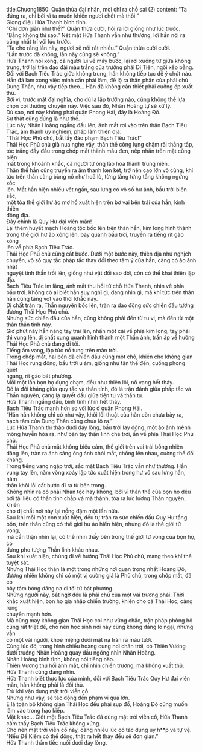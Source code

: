 title:Chương1850: Quận thừa đại nhân, mời chỉ ra chỗ sai (2)
content:
“Ta đứng ra, chỉ bởi vì ta muốn khiến ngươi chết mà thôi.”<br>Giọng điệu Hứa Thanh bình tĩnh.<br>“Chỉ đơn giản như thế?” Quận thừa cười, hỏi ra lời giống như lúc trước.<br>“Bằng không thì sao.” Nét mặt Hứa Thanh vẫn như thường, lời hắn nói ra<br>cũng nhất trí với lúc trước.<br>“Ta cho rằng lần này, ngươi sẽ nói rất nhiều.” Quận thừa cười cười.<br>“Lần trước đã không, lần này cũng sẽ không.”<br>Hứa Thanh nói xong, cả người lui về mấy bước, lại rơi xuống từ giữa không<br>trung, trở lại trên đạo đài màu trắng của trường phái Dị Tiên, ngồi xếp bằng.<br>Đối với Bạch Tiêu Trác giữa không trung, hắn không tiếp tục để ý chút nào.<br>Hắn đã làm xong việc mình cần phải làm, để lộ ra thân phận của phái chủ<br>Dung Thần, như vậy tiếp theo... Hắn đã không cần thiết phải cưỡng ép xuất<br>thủ.<br>Bởi vì, trước mặt đại nghĩa, cho dù là lập trường nào, cũng không thể lựa<br>chọn coi thường chuyện này. Việc sau đó, Nhân Hoàng tự sẽ xử lý.<br>Dù sao, nơi này không phải quận Phong Hải, đây là Hoàng Đô.<br>Sự thật cũng đúng là như thế.<br>Lúc này Nhân Hoàng ngẩng đầu lên, ánh mắt rơi vào trên thân Bạch Tiêu<br>Trác, âm thanh uy nghiêm, pháp lâm thiên địa.<br>“Thái Học Phủ chủ, bắt lấy đào phạm Bạch Tiêu Trác!”<br>Thái Học Phủ chủ già nua nghe vậy, thân thể còng lưng chậm rãi thẳng tắp,<br>tóc trắng đầy đầu trong chớp mắt thành màu đen, nếp nhăn trên mặt cũng biến<br>mất trong khoảnh khắc, cả người từ ông lão hóa thành trung niên.<br>Thân thể hắn cũng truyền ra âm thanh ken két, trở nên cao lớn vô cùng, khí<br>tức trên thân càng bùng nổ như hoả lò, từng tầng từng tầng không ngừng xốc<br>lên. Mắt hắn hiện nhiều vết ngấn, sau lưng có vô số hư ảnh, bầu trời biến sắc,<br>một tòa thế giới hư ảo mơ hồ xuất hiện trên bờ vai bên trái của hắn, kinh thiên<br>động địa.<br>Đây chính là Quy Hư đại viên mãn!<br>Lại thêm huyết mạch Hoàng tộc bốc lên trên thân hắn, kim long hình thành<br>trong thế giới hư ảo xông lên, bay quanh bầu trời, truyền ra tiếng rít gào xông<br>lên về phía Bạch Tiêu Trác.<br>Thái Học Phủ chủ cũng cất bước. Dưới một bước này, thiên địa như nghịch<br>chuyển, vô số quy tắc pháp tắc thay đổi theo tâm ý của hắn, càng có ảo ảnh nhật<br>nguyệt tinh thần trồi lên, giống như vật đổi sao dời, còn có thể khai thiên lập<br>địa.<br>Bạch Tiêu Trác im lặng, ánh mắt thu hồi từ chỗ Hứa Thanh, nhìn về phía<br>bầu trời. Không có ai biết hắn suy nghĩ gì, đang nhìn gì, mà khí tức trên thân<br>hắn cũng tăng vọt vào thời khắc này.<br>Dị chất tràn ra, Thần nguyên bốc lên, tràn ra dao động sức chiến đấu tương<br>đương Thái Học Phủ chủ.<br>Nhưng sức chiến đấu của hắn, cũng không phải đến từ tu vi, mà đến từ một<br>thân thần tính này.<br>Giờ phút này hắn nâng tay trái lên, nhấn một cái về phía kim long, tay phải<br>thì vung lên, dị chất xung quanh hình thành một Thần ảnh, trấn áp về hướng<br>Thái Học Phủ chủ đang đi tới.<br>Tiếng ầm vang, lập tức nổ tung trên màn trời.<br>Trong chớp mắt, hai bên đã chiến đấu cùng một chỗ, khiến cho không gian<br>Thái Học rung động, bầu trời u ám, giống như tận thế đến, cuồng phong quét<br>ngang, rít gào bát phương.<br>Mỗi một lần bọn họ đụng chạm, đều như thiên lôi, nổ vang hết thảy.<br>Đó là đối kháng giữa quy tắc và thần tính, đó là trận đánh giữa pháp tắc và<br>Thần nguyên, càng là quyết đấu giữa tiên tu và thần tu.<br>Hứa Thanh ngẩng đầu, bình tĩnh nhìn hết thảy.<br>Bạch Tiêu Trác mạnh hơn so với lúc ở quận Phong Hải.<br>“Hắn hẳn không chỉ có như vậy, khôi lỗi thuật của hắn còn chưa bày ra,<br>hạch tâm của Dung Thần cũng chưa lộ ra.”<br>Lúc Hứa Thanh thì thào dưới đáy lòng, bầu trời lay động, một ảo ảnh mênh<br>mông huyễn hóa ra, như bàn tay thần linh che trời, ấn về phía Thái Học Phủ<br>chủ.<br>Thái Học Phủ chủ mặt không biểu cảm, thế giới trên vai trái bỗng nhiên<br>dâng lên, tràn ra ánh sáng óng ánh chói mắt, chồng lên nhau, cường thế đối<br>kháng.<br>Trong tiếng vang ngập trời, sắc mặt Bạch Tiêu Trác vẫn như thường. Hắn<br>vung tay lên, năm vòng xoáy lập tức xuất hiện trong hư vô sau lưng hắn, năm<br>thân khôi lỗi cất bước đi ra từ bên trong.<br>Không nhìn ra có phải Nhân tộc hay không, bởi vì thân thể của bọn họ đều<br>bởi tài liệu có thần tính chắp vá mà thành, tỏa ra lực lượng Thần nguyên, khiến<br>cho dị chất nơi này lại nồng đậm một lần nữa.<br>Sau khi mỗi một con xuất hiện, đều tự tràn ra sức chiến đấu Quy Hư tầng<br>bốn, trên thân cũng có thế giới hư ảo hiển hiện, nhưng đó là thế giới tử vong,<br>mà cẩn thận nhìn lại, có thể nhìn thấy bên trong thế giới tử vong của bọn họ, có<br>dựng pho tượng Thần linh khác nhau.<br>Sau khi xuất hiện, chúng đi về hướng Thái Học Phủ chủ, mang theo khí thế<br>tuyệt sát.<br>Nhưng Thái Học thân là một trong những nơi quan trọng nhất Hoàng Đô,<br>đương nhiên không chỉ có một vị cường giả là Phủ chủ, trong chớp mắt, đã có<br>bảy tám bóng dáng na di tới từ bát phương.<br>Những người này, bất ngờ đều là phái chủ của một vài trường phái. Thời<br>khắc xuất hiện, bọn họ gia nhập chiến trường, khiến cho cả Thái Học, càng rung<br>chuyển mạnh hơn.<br>Mà cũng may không gian Thái Học coi như vững chắc, trận pháp phòng hộ<br>cũng rất triệt để, cho nên học sinh nơi này cũng không đáng lo ngại, nhưng vẫn<br>có một vài người, khóe miệng dưới mặt nạ tràn ra máu tươi.<br>Cùng lúc đó, trong hình chiếu hoàng cung nơi chân trời, có Thiên Vương<br>dưới trướng Nhân Hoàng quay đầu ngóng nhìn Nhân Hoàng.<br>Nhân Hoàng bình tĩnh, không nói tiếng nào.<br>Thiên Vương thu hồi ánh mắt, chỉ nhìn chiến trường, mà không xuất thủ.<br>Hứa Thanh cũng đang nhìn.<br>Hứa Thanh biết thực lực của mình, đối với Bạch Tiêu Trác Quy Hư đại viên<br>mãn, hắn không phải là đối thủ.<br>Trừ khi vận dụng mặt trời viễn cổ.<br>Nhưng như vậy, sẽ tác động đến phạm vi quá lớn.<br>E là toàn bộ không gian Thái Học đều phải sụp đổ, Hoàng Đô cũng muốn<br>lâm vào trong hạo kiếp.<br>Mặt khác... Giết một Bạch Tiêu Trác đã dùng mặt trời viễn cổ, Hứa Thanh<br>cảm thấy Bạch Tiêu Trác không xứng.<br>Cho nên mặt trời viễn cổ này, càng nhiều lúc có tác dụng uy h**p và tự vệ.<br>“Nếu Đế Kiếm có thể động, thật ra hết thảy đều sẽ đơn giản.”<br>Hứa Thanh thầm tiếc nuối dưới đáy lòng.